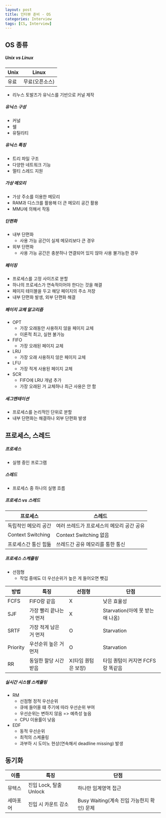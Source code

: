 ```yaml
---
layout: post
title: 인터뷰 준비 - OS
categories: Interview
tags: [CS, Interview]
---
```


## OS 종류

##### Unix vs Linux

| Unix | Linux          |
| ---- | -------------- |
| 유료 | 무료(오픈소스) |

- 리누스 토발즈가 유닉스를 기반으로 커널 제작

##### 유닉스 구성

- 커널
- 쉘
- 유틸리티

##### 유닉스 특징

- 트리 파일 구조
- 다양한 네트워크 기능
- 멀티 스레드 지원

##### 가상 메모리

- 가상 주소를 이용한 메모리
- RAM과 디스크를 활용해 더 큰 메모리 공간 활용
- MMU에 의해서 작동

##### 단편화

- 내부 단편화
  - 사용 가능 공간이 실제 메모리보다 큰 경우
- 외부 단편화
  - 사용 가능 공간은 충분하나 연결되어 있지 않아 사용 불가능한 경우

##### 페이징

- 프로세스를 고정 사이즈로 분할
- 하나의 프로세스가 연속적이어야 한다는 것을 해결
- 페이지 테이블을 두고 해당 페이지의 주소 저장
- 내부 단편화 발생, 외부 단편화 해결

##### 페이지 교체 알고리즘

- OPT
  - 가장 오래동안 사용하지 않을 페이지 교체
  - 이론적 최고, 실현 불가능
- FIFO
  - 가장 오래된 페이지 교체
- LRU
  - 가장 오래 사용하지 않은 페이지 교체
- LFU
  - 가장 적게 사용된 페이지 교체
- SCR
  - FIFO에 LRU 개념 추가
  - 가장 오래된 거 교체하나 최근 사용은 안 함

##### 세그멘테이션

- 프로세스를 논리적인 단위로 분할
- 내부 단편화는 해결하나 외부 단편화 발생

## 프로세스, 스레드

##### 프로세스

- 실행 중인 프로그램

##### 스레드

- 프로세스 중 하나의 실행 흐름

##### 프로세스 vs 스레드

| 프로세스             | 스레드                                    |
| -------------------- | ----------------------------------------- |
| 독립적인 메모리 공간 | 여러 쓰레드가 프로세스의 메모리 공간 공유 |
| Context Switching    | Context Switching 없음                    |
| 프로세스간 통신 힘듦 | 쓰레드간 공유 메모리를 통한 통신          |

##### 프로세스 스케쥴링

- 선점형
  - 작업 중에도 더 우선순위가 높은 게 들어오면 뺏김

| 방법     | 특징                     | 선점형              | 단점                             |
| -------- | ------------------------ | ------------------- | -------------------------------- |
| FCFS     | FIFO랑 같음              | X                   | 낮은 효율성                      |
| SJF      | 가장 빨리 끝나는 거 먼저 | X                   | Starvation(아에 못 받는 애 나옴) |
| SRTF     | 가장 적게 남은 거 먼저   | O                   | Starvation                       |
| Priority | 우선순위 높은 거 먼저    | O                   | Starvation                       |
| RR       | 동일한 할당 시간 받음    | X(타임 퀀텀은 보장) | 타임 퀀텀이 커지면 FCFS랑 똑같음 |

##### 실시간 시스템 스케쥴링

- RM
  - 선점형 정적 우선순위
  - 큐에 들어올 떄 주기에 따라 우선순위 부여
  - 우선순위는 변하지 않음 => 예측성 높음
  - CPU 이용률이 낮음
- EDF
  - 동적 우선순위
  - 최적의 스케쥴링
  - 과부하 시 도미노 현상(연속해서 deadline missing) 발생

## 동기화

| 이름     | 특징                   | 단점                                       |
| -------- | ---------------------- | ------------------------------------------ |
| 뮤텍스   | 진입 Lock, 탈출 Unlock | 하나만 임계영역 접근                       |
| 세마포어 | 진입 시 카운트 감소    | Busy Waiting(계속 진입 가능한지 확인) 문제 |
